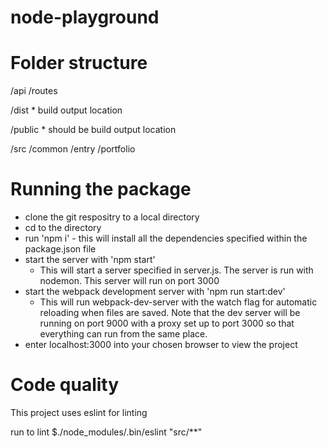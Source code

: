 # node-playground

# Folder structure 

/api
	/routes

/dist
	* build output location   

/public 
	* should be build output location 

/src 
	/common
	/entry
	/portfolio 

# Running the package

* clone the git respositry to a local directory
* cd to the directory 
* run 'npm i' - this will install all the dependencies specified within the package.json file
* start the server with 'npm start' 
	- This will start a server specified in server.js. The server is run with nodemon. This server will run on port 3000
* start the webpack development server with 'npm run start:dev'
	- This will run webpack-dev-server with the watch flag for automatic reloading when files are saved. Note that the dev server will be running on port 9000 with a proxy set up to port 3000 so that everything can run from the same place.
* enter localhost:3000 into your chosen browser to view the project

# Code quality 
	
This project uses eslint for linting

run to lint
    $./node_modules/.bin/eslint "src/**"